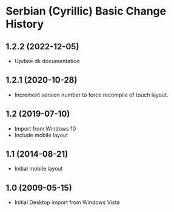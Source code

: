 Serbian (Cyrillic) Basic Change History
=======================================

1.2.2 (2022-12-05)
----------------
* Update dk documentation

1.2.1 (2020-10-28)
----------------
* Increment version number to force recompile of touch layout.

1.2 (2019-07-10)
----------------
* Import from Windows 10                           
* Include mobile layout                            
                                                   
1.1 (2014-08-21)                                   
----------------                                   
* Initial mobile layout                            
                                                   
1.0 (2009-05-15)                                   
----------------------                             
* Initial Desktop import from Windows Vista        